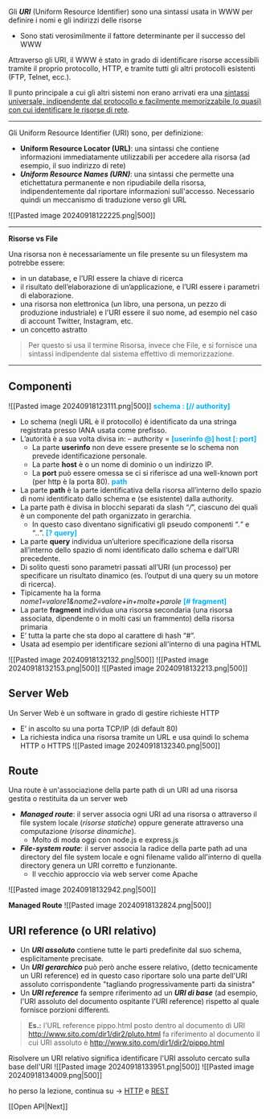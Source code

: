 Gli ***URI*** (Uniform Resource Identifier) sono una sintassi usata in WWW per definire i nomi e gli indirizzi delle risorse 
- Sono stati verosimilmente il fattore determinante per il successo del WWW 

Attraverso gli URI, il WWW è stato in grado di identificare risorse accessibili tramite il proprio protocollo, HTTP, e tramite tutti gli altri protocolli esistenti (FTP, Telnet, ecc.).

Il punto principale a cui gli altri sistemi non erano arrivati era una <u>sintassi universale, indipendente dal protocollo e facilmente memorizzabile (o quasi) con cui identificare le risorse di rete</u>.

---
Gli Uniform Resource Identifier (URI) sono, per definizione: 
- **Uniform Resource Locator (URL)**: una sintassi che contiene informazioni immediatamente utilizzabili per accedere alla risorsa (ad esempio, il suo indirizzo di rete) 
- ***Uniform Resource Names (URN)***: una sintassi che permette una etichettatura permanente e non ripudiabile della risorsa, indipendentemente dal riportare informazioni sull'accesso. Necessario quindi un meccanismo di traduzione verso gli URL

![[Pasted image 20240918122225.png|500]]

---
**Risorse vs File**

Una risorsa non è necessariamente un file presente su un filesystem ma potrebbe essere: 
- in un database, e l’URI essere la chiave di ricerca 
- il risultato dell’elaborazione di un’applicazione, e l’URI essere i parametri di elaborazione. 
- una risorsa non elettronica (un libro, una persona, un pezzo di produzione industriale) e l'URI essere il suo nome, ad esempio nel caso di account Twitter, Instagram, etc. 
- un concetto astratto 
 
>Per questo si usa il termine Risorsa, invece che File, e si fornisce una sintassi indipendente dal sistema effettivo di memorizzazione.
---
## Componenti 
![[Pasted image 20240918123111.png|500]]
<b><font color="#00b0f0">schema : [// authority]</font></b>
- Lo schema (negli URL è il protocollo) é identificato da una stringa registrata presso IANA usata come prefisso. 
- L’autorità è a sua volta divisa in: – authority = <b><font color="#00b0f0">[userinfo @] host [: port]</font></b> 
	- La parte **userinfo** non deve essere presente se lo schema non prevede identificazione personale. 
	- La parte **host** è o un nome di dominio o un indirizzo IP. 
	- La **port** può essere omessa se ci si riferisce ad una well-known port (per http è la porta 80).
<b><font color="#00b0f0">path</font></b>
- La parte **path** è la parte identificativa della risorsa all’interno dello spazio di nomi identificato dallo schema e (se esistente) dalla authority. 
- La parte path è divisa in blocchi separati da slash “*/*”, ciascuno dei quali è un componente del path organizzato in gerarchia. 
	- In questo caso diventano significativi gli pseudo componenti “*.*” e “*..*”.
<b><font color="#00b0f0">[? query]</font></b>
- La parte **query** individua un’ulteriore specificazione della risorsa all’interno dello spazio di nomi identificato dallo schema e dall’URI precedente. 
- Di solito questi sono parametri passati all’URI (un processo) per specificare un risultato dinamico (es. l’output di una query su un motore di ricerca). 
- Tipicamente ha la forma *nome1=valore1&nome2=valore+in+molte+parole*
<b><font color="#00b0f0">[# fragment]</font></b>
- La parte **fragment** individua una risorsa secondaria (una risorsa associata, dipendente o in molti casi un frammento) della risorsa primaria 
- E’ tutta la parte che sta dopo al carattere di hash “#”. 
- Usata ad esempio per identificare sezioni all'interno di una pagina HTML

![[Pasted image 20240918132132.png|500]]
![[Pasted image 20240918132153.png|500]]
![[Pasted image 20240918132213.png|500]]
## Server Web
Un Server Web è un software in grado di gestire richieste HTTP 
- E’ in ascolto su una porta TCP/IP (di default 80) 
- La richiesta indica una risorsa tramite un URL e usa quindi lo schema HTTP o HTTPS
![[Pasted image 20240918132340.png|500]]
## Route
Una route è un'associazione della parte path di un URI ad una risorsa gestita o restituita da un server web
- ***Managed route***: il server associa ogni URI ad una risorsa o attraverso il file system locale             (*risorse statiche*) oppure generate attraverso una computazione (*risorse dinamiche*). 
	- Molto di moda oggi con node.js e express.js 
- ***File-system route***: il server associa la radice della parte path ad una directory del file system locale e ogni filename valido all'interno di quella directory genera un URI corretto e funzionante. 
	- Il vecchio approccio via web server come Apache

![[Pasted image 20240918132942.png|500]]

**Managed Route**
![[Pasted image 20240918132824.png|500]]
## URI reference (o URI relativo)
- Un ***URI assoluto*** contiene tutte le parti predefinite dal suo schema, esplicitamente precisate. 
- Un ***URI gerarchico*** può però anche essere relativo, (detto tecnicamente un URI reference) ed in questo caso riportare solo una parte dell'URI assoluto corrispondente "tagliando progressivamente parti da sinistra" 
- Un ***URI reference*** fa sempre riferimento ad un ***URI di base*** (ad esempio, l'URI assoluto del documento ospitante l'URI reference) rispetto al quale fornisce porzioni differenti.

 >**Es.:** l'URL reference pippo.html posto dentro al documento di URI <font color="#ff00dd">http://www.sito.com/dir1/dir2/pluto.html</font> fa riferimento al documento il cui URI assoluto è <font color="#ff00dd">http://www.sito.com/dir1/dir2/pippo.html</font>

Risolvere un URI relativo significa identificare l'URI assoluto cercato sulla base dell'URI
![[Pasted image 20240918133951.png|500]]
![[Pasted image 20240918134009.png|500]]

ho perso la lezione, continua su -> [HTTP](https://virtuale.unibo.it/pluginfile.php/2311813/mod_resource/content/0/03a-HTTP.pdf) e [REST](https://virtuale.unibo.it/pluginfile.php/2222495/mod_resource/content/0/03b-REST.pdf)

[[Open API|Next]]